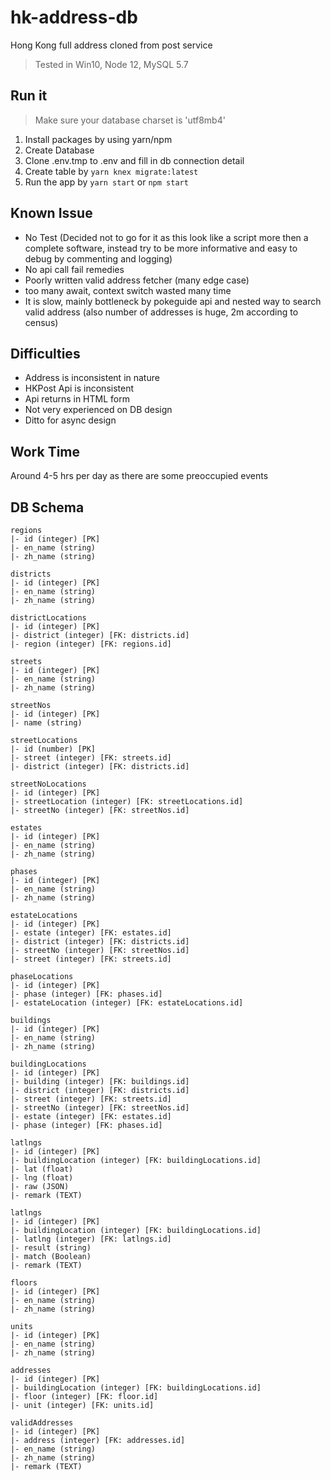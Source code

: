 # hk-address-db

Hong Kong full address cloned from post service

> Tested in Win10, Node 12, MySQL 5.7

## Run it

> Make sure your database charset is 'utf8mb4'

1. Install packages by using yarn/npm
2. Create Database
3. Clone .env.tmp to .env and fill in db connection detail
4. Create table by `yarn knex migrate:latest`
5. Run the app by `yarn start` or `npm start`

## Known Issue

- No Test (Decided not to go for it as this look like a script more then a complete software, instead try to be more informative and easy to debug by commenting and logging)
- No api call fail remedies
- Poorly written valid address fetcher (many edge case)
- too many await, context switch wasted many time
- It is slow, mainly bottleneck by pokeguide api and nested way to search valid address (also number of addresses is huge, 2m according to census)

## Difficulties

- Address is inconsistent in nature
- HKPost Api is inconsistent
- Api returns in HTML form
- Not very experienced on DB design
- Ditto for async design

## Work Time

Around 4-5 hrs per day as there are some preoccupied events

## DB Schema

```
regions
|- id (integer) [PK]
|- en_name (string)
|- zh_name (string)

districts
|- id (integer) [PK]
|- en_name (string)
|- zh_name (string)

districtLocations
|- id (integer) [PK]
|- district (integer) [FK: districts.id]
|- region (integer) [FK: regions.id]

streets
|- id (integer) [PK]
|- en_name (string)
|- zh_name (string)

streetNos
|- id (integer) [PK]
|- name (string)

streetLocations
|- id (number) [PK]
|- street (integer) [FK: streets.id]
|- district (integer) [FK: districts.id]

streetNoLocations
|- id (integer) [PK]
|- streetLocation (integer) [FK: streetLocations.id]
|- streetNo (integer) [FK: streetNos.id]

estates
|- id (integer) [PK]
|- en_name (string)
|- zh_name (string)

phases
|- id (integer) [PK]
|- en_name (string)
|- zh_name (string)

estateLocations
|- id (integer) [PK]
|- estate (integer) [FK: estates.id]
|- district (integer) [FK: districts.id]
|- streetNo (integer) [FK: streetNos.id]
|- street (integer) [FK: streets.id]

phaseLocations
|- id (integer) [PK]
|- phase (integer) [FK: phases.id]
|- estateLocation (integer) [FK: estateLocations.id]

buildings
|- id (integer) [PK]
|- en_name (string)
|- zh_name (string)

buildingLocations
|- id (integer) [PK]
|- building (integer) [FK: buildings.id]
|- district (integer) [FK: districts.id]
|- street (integer) [FK: streets.id]
|- streetNo (integer) [FK: streetNos.id]
|- estate (integer) [FK: estates.id]
|- phase (integer) [FK: phases.id]

latlngs
|- id (integer) [PK]
|- buildingLocation (integer) [FK: buildingLocations.id]
|- lat (float)
|- lng (float)
|- raw (JSON)
|- remark (TEXT)

latlngs
|- id (integer) [PK]
|- buildingLocation (integer) [FK: buildingLocations.id]
|- latlng (integer) [FK: latlngs.id]
|- result (string)
|- match (Boolean)
|- remark (TEXT)

floors
|- id (integer) [PK]
|- en_name (string)
|- zh_name (string)

units
|- id (integer) [PK]
|- en_name (string)
|- zh_name (string)

addresses
|- id (integer) [PK]
|- buildingLocation (integer) [FK: buildingLocations.id]
|- floor (integer) [FK: floor.id]
|- unit (integer) [FK: units.id]

validAddresses
|- id (integer) [PK]
|- address (integer) [FK: addresses.id]
|- en_name (string)
|- zh_name (string)
|- remark (TEXT)
```
